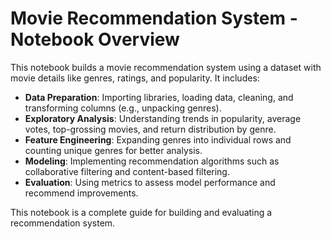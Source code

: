 # Movie Recommendation System - Notebook Overview

This notebook builds a movie recommendation system using a dataset with movie details like genres, ratings, and popularity. It includes:

- **Data Preparation**: Importing libraries, loading data, cleaning, and transforming columns (e.g., unpacking genres).
- **Exploratory Analysis**: Understanding trends in popularity, average votes, top-grossing movies, and return distribution by genre.
- **Feature Engineering**: Expanding genres into individual rows and counting unique genres for better analysis.
- **Modeling**: Implementing recommendation algorithms such as collaborative filtering and content-based filtering.
- **Evaluation**: Using metrics to assess model performance and recommend improvements.

This notebook is a complete guide for building and evaluating a recommendation system.
